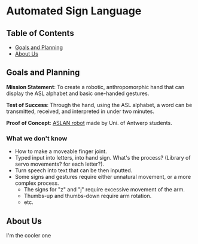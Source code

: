 # Automated Sign Language

## Table of Contents

- [Goals and Planning](#Goals-and-Planning)
- [About Us](#About-Us)

## Goals and Planning

**Mission Statement**: To create a robotic, anthropomorphic hand that can display the ASL alphabet and basic one-handed gestures.

**Test of Success**: Through the hand, using the ASL alphabet, a word can be transmitted, received, and interpreted in under two minutes.

**Proof of Concept**: [ASLAN robot](https://techcrunch.com/2017/08/18/this-3d-printed-robotic-arm-is-built-for-sign-language/) made by Uni. of Antwerp students.

### What we don't know

- How to make a moveable finger joint.
- Typed input into letters, into hand sign. What's the process? (Library of servo movements? for each letter?).
- Turn speech into text that can be then inputted.
- Some signs and gestures require either unnatural movement, or a more complex process.
  - The signs for "z" and "j" require excessive movement of the arm.
  - Thumbs-up and thumbs-down require arm rotation.
  - etc.

## About Us
I'm the cooler one

